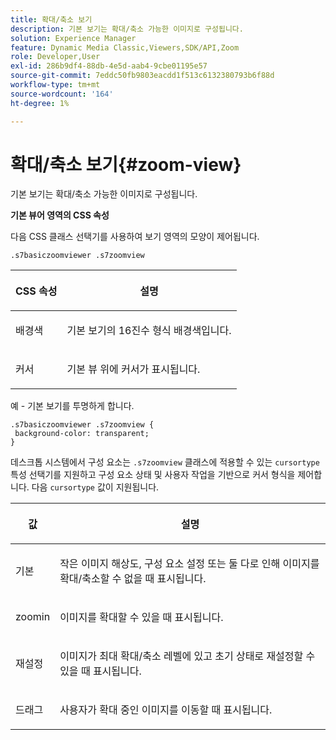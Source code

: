 ```yaml
---
title: 확대/축소 보기
description: 기본 보기는 확대/축소 가능한 이미지로 구성됩니다.
solution: Experience Manager
feature: Dynamic Media Classic,Viewers,SDK/API,Zoom
role: Developer,User
exl-id: 286b9df4-88db-4e5d-aab4-9cbe01195e57
source-git-commit: 7eddc50fb9803eacdd1f513c6132380793b6f88d
workflow-type: tm+mt
source-wordcount: '164'
ht-degree: 1%

---
```


# 확대/축소 보기{#zoom-view}

기본 보기는 확대/축소 가능한 이미지로 구성됩니다.

<!--<a id="section_061E550C1C1D4DB2BD663A898895B38C"></a>-->

**기본 뷰어 영역의 CSS 속성**

다음 CSS 클래스 선택기를 사용하여 보기 영역의 모양이 제어됩니다.

```
.s7basiczoomviewer .s7zoomview
```

<table id="table_94EE3F5BBE4547C0B4943471CEE7EDE4"> 
 <thead> 
  <tr> 
   <th colname="col1" class="entry"> <p> CSS 속성 </p> </th> 
   <th colname="col2" class="entry"> <p>설명 </p> </th> 
  </tr> 
 </thead>
 <tbody> 
  <tr> 
   <td colname="col1"> <p> <span class="codeph"> 배경색 </span> </p> </td> 
   <td colname="col2"> <p> 기본 보기의 16진수 형식 배경색입니다. </p> </td> 
  </tr> 
  <tr> 
   <td colname="col1"> <p> <span class="codeph"> 커서 </span> </p> </td> 
   <td colname="col2"> <p>기본 뷰 위에 커서가 표시됩니다. </p> </td> 
  </tr> 
 </tbody> 
</table>

예 - 기본 보기를 투명하게 합니다.

```
.s7basiczoomviewer .s7zoomview { 
 background-color: transparent; 
}
```

데스크톱 시스템에서 구성 요소는 `.s7zoomview` 클래스에 적용할 수 있는 `cursortype` 특성 선택기를 지원하고 구성 요소 상태 및 사용자 작업을 기반으로 커서 형식을 제어합니다. 다음 `cursortype` 값이 지원됩니다.

<table id="table_BC9FC40DA27B4A85995F4E9431AABF33"> 
 <thead> 
  <tr> 
   <th colname="col1" class="entry"> <p>값 </p> </th> 
   <th colname="col2" class="entry"> <p>설명 </p> </th> 
  </tr> 
 </thead>
 <tbody> 
  <tr> 
   <td colname="col1"> <p> <span class="codeph"> 기본 </span> </p> </td> 
   <td colname="col2"> <p>작은 이미지 해상도, 구성 요소 설정 또는 둘 다로 인해 이미지를 확대/축소할 수 없을 때 표시됩니다. </p> </td> 
  </tr> 
  <tr> 
   <td colname="col1"> <p> <span class="codeph"> zoomin </span> </p> </td> 
   <td colname="col2"> <p>이미지를 확대할 수 있을 때 표시됩니다. </p> </td> 
  </tr> 
  <tr> 
   <td colname="col1"> <p> <span class="codeph"> </span> 재설정 </p> </td> 
   <td colname="col2"> <p>이미지가 최대 확대/축소 레벨에 있고 초기 상태로 재설정할 수 있을 때 표시됩니다. </p> </td> 
  </tr> 
  <tr> 
   <td colname="col1"> <p> <span class="codeph"> 드래그 </span> </p> </td> 
   <td colname="col2"> <p>사용자가 확대 중인 이미지를 이동할 때 표시됩니다. </p> </td> 
  </tr> 
 </tbody> 
</table>
